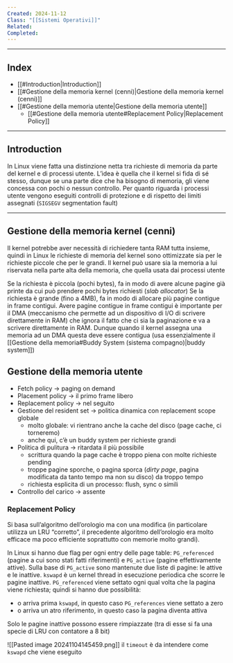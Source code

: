 ```yaml
---
Created: 2024-11-12
Class: "[[Sistemi Operativi]]"
Related: 
Completed:
---
```

---
## Index

- [[#Introduction|Introduction]]
- [[#Gestione della memoria kernel (cenni)|Gestione della memoria kernel (cenni)]]
- [[#Gestione della memoria utente|Gestione della memoria utente]]
	- [[#Gestione della memoria utente#Replacement Policy|Replacement Policy]]
---
## Introduction
In Linux viene fatta una distinzione netta tra richieste di memoria da parte del kernel e di processi utente.
L’idea è quella che il kernel si fida di sé stesso, dunque se una parte dice che ha bisogno di memoria, gli viene concessa con pochi o nessun controllo. Per quanto riguarda i processi utente vengono eseguiti controlli di protezione e di rispetto dei limiti assegnati (`SIGSEGV` segmentation fault)

---
## Gestione della memoria kernel (cenni)
Il kernel potrebbe aver necessità di richiedere tanta RAM tutta insieme, quindi in Linux le richieste di memoria del kernel sono ottimizzate sia per le richieste piccole che per le grandi.
Il kernel può usare sia la memoria a lui riservata nella parte alta della memoria, che quella usata dai processi utente

Se la richiesta è piccola (pochi bytes), fa in modo di avere alcune pagine già printe da cui può prendere pochi bytes richiesti (*slab allocator*)
Se la richiesta è grande (fino a 4MB), fa in modo di allocare più pagine contigue in frame contigui. Avere pagine contigue in frame contigui è importante per il DMA (meccanismo che permette ad un dispositivo di I/O di scrivere direttamente in RAM) che ignora il fatto che ci sia la paginazione e va a scrivere direttamente in RAM. Dunque quando il kernel assegna una memoria ad un DMA questa deve essere contigua (usa essenzialmente il [[Gestione della memoria#Buddy System (sistema compagno)|buddy system]])

## Gestione della memoria utente
- Fetch policy → paging on demand
- Placement policy → il primo frame libero
- Replacement policy → nel seguito
- Gestione del resident set → politica dinamica con replacement scope globale
	- molto globale: vi rientrano anche la cache del disco (page cache, ci torneremo)
	- anche qui, c’è un buddy system per richieste grandi
- Politica di pulitura → ritardata il più possibile
	- scrittura quando la page cache è troppo piena con molte richieste pending
	- troppe pagine sporche, o pagina sporca (*dirty page*, pagina modificata da tanto tempo ma non su disco) da troppo tempo
	- richiesta esplicita di un processo: flush, sync o simili
- Controllo del carico → assente

### Replacement Policy
Si basa sull’algoritmo dell’orologio ma con una modifica (in particolare utilizza un LRU “corretto”, il precedente algoritmo dell’orologio era molto efficace ma poco efficiente soprattutto con memorie molto grandi).

In Linux si hanno due flag per ogni entry delle page table: `PG_referenced` (pagine a cui sono stati fatti riferimenti) e `PG_active` (pagine effettivamente attive). Sulla base di `PG_active` sono mantenute due liste di pagine: le attive e le inattive.
`kswapd` è un kernel thread in esecuzione periodica che scorre le pagine inattive.
`PG_referenced` viene settato ogni qual volta che la pagina viene richiesta; quindi si hanno due possibilità:
- o arriva prima `kswapd`, in questo caso `PG_references` viene settato a zero
- o arriva un atro riferimento, in questo caso la pagina diventa attiva

Solo le pagine inattive possono essere rimpiazzate (tra di esse si fa una specie di LRU con contatore a 8 bit)

![[Pasted image 20241104145459.png]]
il `timeout` è da intendere come `kswapd` che viene eseguito